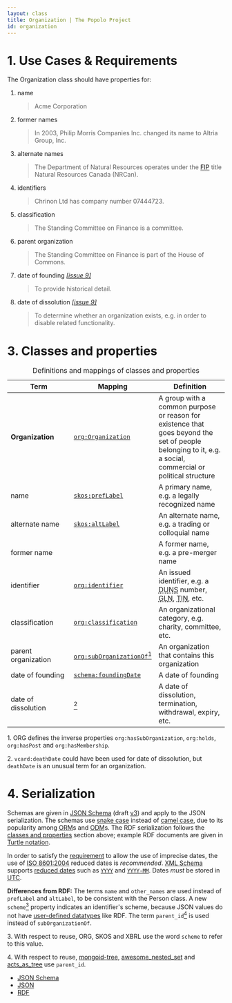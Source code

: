 ```yaml
---
layout: class
title: Organization | The Popolo Project
id: organization
---
```


<h1 id="use-cases-and-requirements">1. Use Cases &amp; Requirements</h1>

The Organization class should have properties for:

1. name

    >Acme Corporation

1. former names

    >In 2003, Philip Morris Companies Inc. changed its name to Altria Group, Inc.

1. alternate names

    >The Department of Natural Resources operates under the [FIP](http://en.wikipedia.org/wiki/Federal_Identity_Program) title Natural Resources Canada (NRCan).

1. identifiers

    >Chrinon Ltd has company number 07444723.

1. classification

    >The Standing Committee on Finance is a committee.

1. parent organization

    >The Standing Committee on Finance is part of the House of Commons.

1. date of founding [*[issue 9]*](https://github.com/opennorth/popolo-spec/issues/9)

    >To provide historical detail.

1. date of dissolution [*[issue 9]*](https://github.com/opennorth/popolo-spec/issues/9)

    >To determine whether an organization exists, e.g. in order to disable related functionality.

<h1 id="classes-and-properties">3. Classes and properties</h1>

<table>
  <caption>Definitions and mappings of classes and properties</caption>
  <thead>
    <tr>
      <th width="130">Term</th>
      <th>Mapping</th>
      <th>Definition</th>
    </tr>
  </thead>
  <tbody>
    <tr id="org:Organization">
      <td><strong>Organization</strong></td>
      <td><code><a href="http://www.w3.org/TR/vocab-org/#org:Organization" title="http://www.w3.org/ns/org#Organization">org:Organization</a></code></td>
      <td>A group with a common purpose or reason for existence that goes beyond the set of people belonging to it, e.g. a social, commercial or political structure</td>
    </tr>
    <tr id="skos:prefLabel1">
      <td>name</td>
      <td><code><a href="http://www.w3.org/TR/skos-reference/#labels" title="http://www.w3.org/2004/02/skos/core#prefLabel">skos:prefLabel</a></code></td>
      <td>A primary name, e.g. a legally recognized name</td>
    </tr>
    <tr id="skos:altLabel">
      <td>alternate name</td>
      <td><code><a href="http://www.w3.org/TR/skos-reference/#labels" title="http://www.w3.org/2004/02/skos/core#altLabel">skos:altLabel</a></code></td>
      <td>An alternate name, e.g. a trading or colloquial name</td>
    </tr>
    <tr>
      <td>former name</td>
      <td></td>
      <td>A former name, e.g. a pre-merger name</td>
    </tr>
    <tr id="org:identifier">
      <td>identifier</td>
      <td><code><a href="http://www.w3.org/TR/vocab-org/#org:identifier" title="http://www.w3.org/ns/org#identifier">org:identifier</a></code></td>
      <td>An issued identifier, e.g. a <abbr title="Data Universal Numbering System">DUNS</abbr> number, <abbr title="Global Location Number">GLN</abbr>, <abbr title="Taxpayer Identification Number">TIN</abbr>, etc.</td>
    </tr>
    <tr id="org:classification">
      <td>classification</td>
      <td><code><a href="http://www.w3.org/TR/vocab-org/#org:classification" title="http://www.w3.org/ns/org#classification">org:classification</a></code></td>
      <td>An organizational category, e.g. charity, committee, etc.</td>
    </tr>
    <tr id="org:subOrganizationOf">
      <td>parent organization</td>
      <td><code><a href="http://www.w3.org/TR/vocab-org/#org:subOrganizationOf" title="http://www.w3.org/ns/org#subOrganizationOf">org:subOrganizationOf</a></code><a href="#note1"><sup>1</sup></a></td>
      <td>An organization that contains this organization</td>
    </tr>
    <tr id="schema:foundingDate">
      <td>date of founding</td>
      <td><code><a href="http://schema.org/Organization" title="http://schema.org/foundingDate">schema:foundingDate</a></code></td>
      <td>A date of founding</td>
    </tr>
    <tr>
      <td>date of dissolution</td>
      <td><a href="#note2"><sup>2</sup></a></td>
      <td>A date of dissolution, termination, withdrawal, expiry, etc.</td>
    </tr>
  </tbody>
</table>

<p class="note" id="note1">1. ORG defines the inverse properties <code>org:hasSubOrganization</code>, <code>org:holds</code>, <code>org:hasPost</code> and <code>org:hasMembership</code>.</p>
<p class="note" id="note2">2. <code>vcard:deathDate</code> could have been used for date of dissolution, but <code>deathDate</code> is an unusual term for an organization.</p>

<h1 id="serialization">4. Serialization</h1>

Schemas are given in [JSON Schema](http://json-schema.org/) (draft [v3](http://tools.ietf.org/html/draft-zyp-json-schema-03)) and apply to the JSON serialization. The schemas use [snake case](http://en.wikipedia.org/wiki/Snake_case) instead of [camel case](http://en.wikipedia.org/wiki/CamelCase), due to its popularity among <abbr title="object-relational mapper">ORM</abbr>s and <abbr title="object-document mapper">ODM</abbr>s. The RDF serialization follows the [classes and properties](#classes-and-properties) section above; example RDF documents are given in [Turtle notation](http://www.w3.org/TeamSubmission/turtle/).

In order to satisfy the [requirement](#use-cases-and-requirements) to allow the use of imprecise dates, the use of [ISO 8601:2004](http://www.iso.org/iso/catalogue_detail?csnumber=40874) reduced dates is <em class="rfc2119">recommended</em>. [XML Schema](http://www.w3.org/XML/Schema.html) supports [reduced dates](http://www.w3.org/TR/xmlschema-2/#truncatedformats) such as [`YYYY`](http://www.w3.org/TR/xmlschema-2/#gYear) and [`YYYY-MM`](http://www.w3.org/TR/xmlschema-2/#gYearMonth). Dates <em class="rfc2119">must</em> be stored in <abbr title="Coordinated Universal Time">UTC</abbr>.

**Differences from RDF:** The terms `name` and `other_names` are used instead of `prefLabel` and `altLabel`, to be consistent with the Person class. A new `scheme`[<sup>3</sup>](#note3) property indicates an identifier's scheme, because JSON values do not have [user-defined datatypes](http://www.w3.org/TR/swbp-xsch-datatypes/) like RDF. The term `parent_id`[<sup>4</sup>](#note4) is used instead of `subOrganizationOf`.

<p class="note" id="note3">3. With respect to reuse, ORG, SKOS and XBRL use the word <code>scheme</code> to refer to this value.</p>
<p class="note" id="note4">4. With respect to reuse, <a href="https://github.com/benedikt/mongoid-tree">mongoid-tree</a>, <a href="https://github.com/collectiveidea/awesome_nested_set/tree/master/lib/awesome_nested_set">awesome_nested_set</a> and <a href="https://github.com/amerine/acts_as_tree">acts_as_tree</a> use <code>parent_id</code>.</p>

<ul class="nav nav-tabs">
  <li><a href="#organization-schema">JSON Schema</a></li>
  <li class="active"><a href="#organization-json">JSON</a></li>
  <li><a href="#organization-rdf">RDF</a></li>
</ul>

<div class="tab-content">
  <div class="tab-pane" id="organization-schema" data-url="/schemas/organization.json"></div>
  <div class="tab-pane active" id="organization-json" data-url="/examples/organization.json"></div>
  <div class="tab-pane" id="organization-rdf" data-url="/examples/organization.ttl"></div>
</div>
